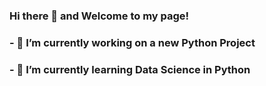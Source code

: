 ### Hi there 👋 and Welcome to my page!
### 
### - 🔭 I’m currently working on a new Python Project
### - 🌱 I’m currently learning Data Science in Python
